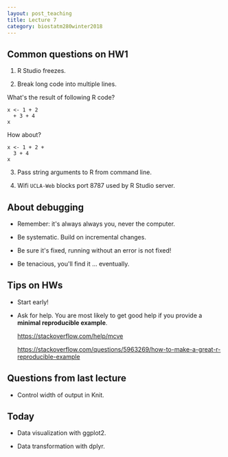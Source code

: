 ```yaml
---
layout: post_teaching
title: Lecture 7
category: biostatm280winter2018
---
```


## Common questions on HW1

1. R Studio freezes.

2. Break long code into multiple lines.  

What's the result of following R code?
```{r}
x <- 1 + 2
  + 3 + 4
x
```  
How about?  
```{r}
x <- 1 + 2 + 
  3 + 4
x
```

3. Pass string arguments to R from command line.

4. Wifi `UCLA-Web` blocks port 8787 used by R Studio server.

## About debugging

* Remember: it's always always you, never the computer.

* Be systematic. Build on incremental changes.

* Be sure it's fixed, running without an error is not fixed!

* Be tenacious, you'll find it ... eventually.


## Tips on HWs

* Start early! 

* Ask for help. You are most likely to get good help if you provide a **minimal reproducible example**.

	<https://stackoverflow.com/help/mcve>

	<https://stackoverflow.com/questions/5963269/how-to-make-a-great-r-reproducible-example>

## Questions from last lecture

* Control width of output in Knit.

## Today

* Data visualization with ggplot2.

* Data transformation with dplyr.
